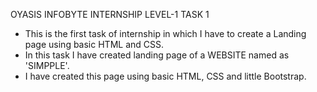 OYASIS INFOBYTE INTERNSHIP
LEVEL-1
TASK 1

- This is the first task of internship in which I have to create a Landing page using basic HTML and CSS.
- In this task I have created landing page of a WEBSITE named as 'SIMPPLE'.
- I have created this page using basic HTML, CSS and little Bootstrap.
